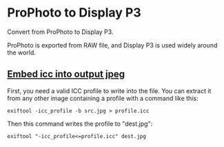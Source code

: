 # ProPhoto to Display P3

Convert from ProPhoto to Display P3.

ProPhoto is exported from RAW file, and Display P3 is used widely around the world.
## [Embed icc into output jpeg](https://exiftool.org/forum/index.php?topic=1596.0)

First, you need a valid ICC profile to write into the file. You can extract it from any other image containing
a profile with a command like this:

    exiftool -icc_profile -b src.jpg > profile.icc

Then this command writes the profile to "dest.jpg":

    exiftool "-icc_profile<=profile.icc" dest.jpg
